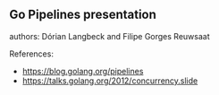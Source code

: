 ## Go Pipelines presentation

authors: Dórian Langbeck and Filipe Gorges Reuwsaat

References:
- https://blog.golang.org/pipelines
- https://talks.golang.org/2012/concurrency.slide
